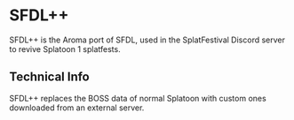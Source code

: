 # SFDL++

SFDL++ is the Aroma port of SFDL, used in the SplatFestival Discord server to revive Splatoon 1 splatfests.

## Technical Info
SFDL++ replaces the BOSS data of normal Splatoon with custom ones downloaded from an external server.